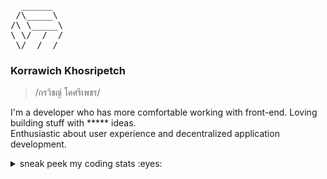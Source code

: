 <pre>
  ______
 /\_____\
/\ \_____\
\ \/  /  /
 \/__/__/
</pre>

### Korrawich Khosripetch

> /กรวิชญ์ โคศรีเพชร/ 

I'm a developer who has more comfortable working with front-end. Loving building stuff with ***** ideas.
<br/>
Enthusiastic about user experience and decentralized application development.

<details>
  <summary>sneak peek my coding stats :eyes:</summary>
  
  ![knwch's wakatime stats](https://github-readme-stats.vercel.app/api/wakatime?username=zkorra&layout=compact&langs_count=5&custom_title=Coding%20stats,%20weekly&title_color=ff5b1d&text_color=000000&border_color=ebedef&border_radius=14&bg_color=75,ffffff,fff7f7)
</details>

